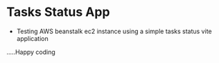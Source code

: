# Tasks Status App
- Testing AWS beanstalk ec2 instance using a simple tasks status vite application


.....Happy coding
